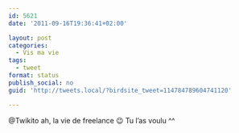 ```yaml
---
id: 5621
date: '2011-09-16T19:36:41+02:00'

layout: post
categories:
  - Vis ma vie
tags:
  - tweet
format: status
publish_social: no
guid: 'http://tweets.local/?birdsite_tweet=114784789604741120'

---
```


@Twikito ah, la vie de freelance 😉 Tu l’as voulu ^^